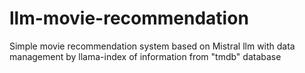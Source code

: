 # llm-movie-recommendation
Simple movie recommendation system based on Mistral llm with data management by llama-index of information from "tmdb" database
